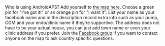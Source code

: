 Who is using AndroidAPS? Add yourself to [the map here](https://www.zeemaps.com/map?group=2617973). 
 Choose a green pin for "I've got it!" or an orange pin for "I want it". List your name as your facebook name and in the description record extra info such as your pump, CGM and your endo/clinic name if they're supportive. The address does not have to be your actual house, you can just add town name or even your clinic address if you prefer. Join the [Facebook group](https://www.facebook.com/groups/1900195340201874/) if you want to contact anyone on the map to ask country specific questions.
